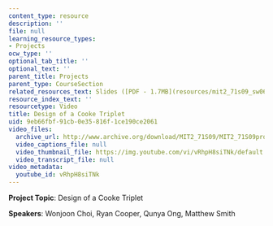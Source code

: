 ```yaml
---
content_type: resource
description: ''
file: null
learning_resource_types:
- Projects
ocw_type: ''
optional_tab_title: ''
optional_text: ''
parent_title: Projects
parent_type: CourseSection
related_resources_text: Slides ([PDF - 1.7MB](resources/mit2_71s09_sw06))
resource_index_text: ''
resourcetype: Video
title: Design of a Cooke Triplet
uid: 9eb66fbf-91cb-0e35-816f-1ce190ce2061
video_files:
  archive_url: http://www.archive.org/download/MIT2_71S09/MIT2_71S09proj6_300k.mp4
  video_captions_file: null
  video_thumbnail_file: https://img.youtube.com/vi/vRhpH8siTNk/default.jpg
  video_transcript_file: null
video_metadata:
  youtube_id: vRhpH8siTNk
---
```


**Project Topic**: Design of a Cooke Triplet

**Speakers**: Wonjoon Choi, Ryan Cooper, Qunya Ong, Matthew Smith